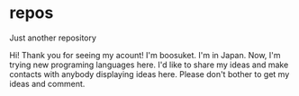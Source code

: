 # repos
Just another repository


Hi! Thank you for seeing my acount!
I'm boosuket. I'm in Japan. 
Now, I'm trying new programing languages here.
I'd like to share my ideas and make contacts with anybody displaying ideas here. 
Please don't bother to get my ideas and comment.
